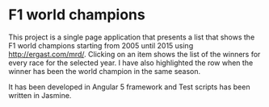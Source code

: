 # F1 world champions

This project is a single page application that presents a list that shows the F1 world champions starting from 2005 until 2015 using http://ergast.com/mrd/. Clicking on an item shows the list of the winners for every race for the selected year. I have also highlighted the row when the winner has been the world champion in the same season.

It has been developed in Angular 5 framework and Test scripts has been written in Jasmine.

